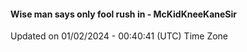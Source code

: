 #### Wise man says only fool rush in - McKidKneeKaneSir
Updated on 01/02/2024 - 00:40:41 (UTC) Time Zone
